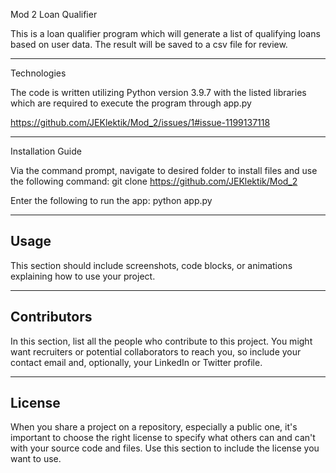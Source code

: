 Mod 2 Loan Qualifier

This is a loan qualifier program which will generate a list of qualifying loans based on user data.  The result will be saved to a csv file for review.

---

Technologies

The code is written utilizing Python version 3.9.7 with the listed libraries which are required to execute the program through app.py

https://github.com/JEKlektik/Mod_2/issues/1#issue-1199137118

---

Installation Guide

Via the command prompt, navigate to desired folder to install files and use the following command:
  git clone https://github.com/JEKlektik/Mod_2
  
Enter the following to run the app:
  python app.py

---

## Usage

This section should include screenshots, code blocks, or animations explaining how to use your project.

---

## Contributors

In this section, list all the people who contribute to this project. You might want recruiters or potential collaborators to reach you, so include your contact email and, optionally, your LinkedIn or Twitter profile.

---

## License

When you share a project on a repository, especially a public one, it's important to choose the right license to specify what others can and can't with your source code and files. Use this section to include the license you want to use.
